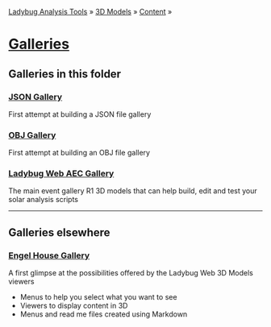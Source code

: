 ﻿[Ladybug Analysis Tools]( ../../../index.html  ) &raquo; [3D Models]( ../../index.html ) &raquo; [Content]( ../index.html ) &raquo;

[Galleries]( index.html )
===

## Galleries in this folder

### [JSON Gallery]( ./json/index.html )

First attempt at building a JSON file gallery

### [OBJ Gallery]( ./obj/index.html )

First attempt at building an OBJ file gallery

### [Ladybug Web AEC Gallery]( ./aec/index.html )

The main event gallery R1
3D models that can help build, edit and test your solar analysis scripts

***

## Galleries elsewhere

### [Engel House Gallery]( ../obj/engel-house/index.html )

A first glimpse at the possibilities offered by the Ladybug Web 3D Models viewers

* Menus to help you select what you want to see
* Viewers to display content in 3D
* Menus and read me files created using Markdown